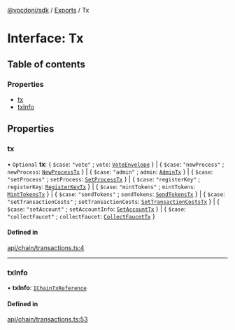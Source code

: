 [@vocdoni/sdk](/sdk) / [Exports](../modules) / Tx

# Interface: Tx

## Table of contents

### Properties

- [tx](Tx#tx)
- [txInfo](Tx#txinfo)

## Properties

### tx

• `Optional` **tx**: \{ `$case`: ``"vote"`` ; `vote`: [`VoteEnvelope`](VoteEnvelope.md)  } \| \{ `$case`: ``"newProcess"`` ; `newProcess`: [`NewProcessTx`](NewProcessTx.md)  } \| \{ `$case`: ``"admin"`` ; `admin`: [`AdminTx`](AdminTx.md)  } \| \{ `$case`: ``"setProcess"`` ; `setProcess`: [`SetProcessTx`](SetProcessTx.md)  } \| \{ `$case`: ``"registerKey"`` ; `registerKey`: [`RegisterKeyTx`](RegisterKeyTx.md)  } \| \{ `$case`: ``"mintTokens"`` ; `mintTokens`: [`MintTokensTx`](MintTokensTx.md)  } \| \{ `$case`: ``"sendTokens"`` ; `sendTokens`: [`SendTokensTx`](SendTokensTx.md)  } \| \{ `$case`: ``"setTransactionCosts"`` ; `setTransactionCosts`: [`SetTransactionCostsTx`](SetTransactionCostsTx.md)  } \| \{ `$case`: ``"setAccount"`` ; `setAccountInfo`: [`SetAccountTx`](SetAccountTx.md)  } \| \{ `$case`: ``"collectFaucet"`` ; `collectFaucet`: [`CollectFaucetTx`](CollectFaucetTx)  }

#### Defined in

[api/chain/transactions.ts:4](https://github.com/vocdoni/vocdoni-sdk/blob/9e24a20/src/api/chain/transactions.ts#L4)

___

### txInfo

• **txInfo**: [`IChainTxReference`](IChainTxReference)

#### Defined in

[api/chain/transactions.ts:53](https://github.com/vocdoni/vocdoni-sdk/blob/9e24a20/src/api/chain/transactions.ts#L53)
